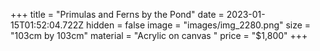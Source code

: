 +++
title = "Primulas and Ferns by the Pond"
date = 2023-01-15T01:52:04.722Z
hidden = false
image = "images/img_2280.png"
size = "103cm by 103cm"
material = "Acrylic on canvas "
price = "$1,800"
+++
